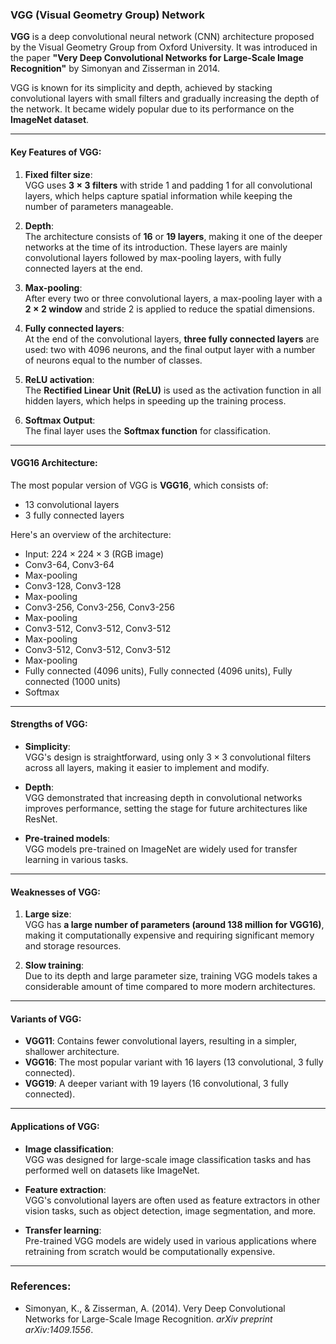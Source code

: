 ### VGG (Visual Geometry Group) Network

**VGG** is a deep convolutional neural network (CNN) architecture proposed by the Visual Geometry Group from Oxford University. It was introduced in the paper **"Very Deep Convolutional Networks for Large-Scale Image Recognition"** by Simonyan and Zisserman in 2014.

VGG is known for its simplicity and depth, achieved by stacking convolutional layers with small filters and gradually increasing the depth of the network. It became widely popular due to its performance on the **ImageNet dataset**.

---

#### Key Features of VGG:

1. **Fixed filter size**:  
   VGG uses **$3 \times 3$ filters** with stride 1 and padding 1 for all convolutional layers, which helps capture spatial information while keeping the number of parameters manageable.

2. **Depth**:  
   The architecture consists of **16** or **19 layers**, making it one of the deeper networks at the time of its introduction. These layers are mainly convolutional layers followed by max-pooling layers, with fully connected layers at the end.

3. **Max-pooling**:  
   After every two or three convolutional layers, a max-pooling layer with a **$2 \times 2$ window** and stride 2 is applied to reduce the spatial dimensions.

4. **Fully connected layers**:  
   At the end of the convolutional layers, **three fully connected layers** are used: two with 4096 neurons, and the final output layer with a number of neurons equal to the number of classes.

5. **ReLU activation**:  
   The **Rectified Linear Unit (ReLU)** is used as the activation function in all hidden layers, which helps in speeding up the training process.

6. **Softmax Output**:  
   The final layer uses the **Softmax function** for classification.

---

#### VGG16 Architecture:

The most popular version of VGG is **VGG16**, which consists of:

- 13 convolutional layers
- 3 fully connected layers

Here's an overview of the architecture:

- Input: $224 \times 224 \times 3$ (RGB image)
- Conv3-64, Conv3-64
- Max-pooling
- Conv3-128, Conv3-128
- Max-pooling
- Conv3-256, Conv3-256, Conv3-256
- Max-pooling
- Conv3-512, Conv3-512, Conv3-512
- Max-pooling
- Conv3-512, Conv3-512, Conv3-512
- Max-pooling
- Fully connected (4096 units), Fully connected (4096 units), Fully connected (1000 units)
- Softmax

---

#### Strengths of VGG:

- **Simplicity**:  
  VGG's design is straightforward, using only $3 \times 3$ convolutional filters across all layers, making it easier to implement and modify.

- **Depth**:  
  VGG demonstrated that increasing depth in convolutional networks improves performance, setting the stage for future architectures like ResNet.

- **Pre-trained models**:  
  VGG models pre-trained on ImageNet are widely used for transfer learning in various tasks.

---

#### Weaknesses of VGG:

1. **Large size**:  
   VGG has **a large number of parameters (around 138 million for VGG16)**, making it computationally expensive and requiring significant memory and storage resources.

2. **Slow training**:  
   Due to its depth and large parameter size, training VGG models takes a considerable amount of time compared to more modern architectures.

---

#### Variants of VGG:

- **VGG11**: Contains fewer convolutional layers, resulting in a simpler, shallower architecture.
- **VGG16**: The most popular variant with 16 layers (13 convolutional, 3 fully connected).
- **VGG19**: A deeper variant with 19 layers (16 convolutional, 3 fully connected).

---

#### Applications of VGG:

- **Image classification**:  
  VGG was designed for large-scale image classification tasks and has performed well on datasets like ImageNet.

- **Feature extraction**:  
  VGG's convolutional layers are often used as feature extractors in other vision tasks, such as object detection, image segmentation, and more.

- **Transfer learning**:  
  Pre-trained VGG models are widely used in various applications where retraining from scratch would be computationally expensive.

---

### References:
- Simonyan, K., & Zisserman, A. (2014). Very Deep Convolutional Networks for Large-Scale Image Recognition. *arXiv preprint arXiv:1409.1556*.
